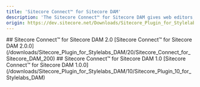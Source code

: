 ```yaml
---
title: 'Sitecore Connect™ for Sitecore DAM'
description: 'The Sitecore Connect™ for Sitecore DAM gives web editors, content/digital marketers the ability to select assets directly from the DAM from within the Sitecore environment. Users can select and Incorporate assets into their web and digital experience creation and delivery.'
origin: https://dev.sitecore.net/Downloads/Sitecore_Plugin_for_Stylelabs_DAM.aspx
---
```


<Card variant='outlineRaised' px={0} mb={8}>
<CardHeader>
## Sitecore Connect™ for Sitecore DAM 2.0
</CardHeader>
<CardBody>
[Sitecore Connect™ for Sitecore DAM 2.0.0](/downloads/Sitecore_Plugin_for_Stylelabs_DAM/20/Sitecore_Connect_for_Sitecore_DAM_200)
</CardBody>          
</Card>

<Card variant='outlineRaised' px={0} mb={8}>
<CardHeader>
## Sitecore Connect™ for Sitecore DAM 1.0
</CardHeader>
<CardBody>
[Sitecore Connect™ for Sitecore DAM 1.0.0](/downloads/Sitecore_Plugin_for_Stylelabs_DAM/10/Sitecore_Plugin_10_for_Stylelabs_DAM)
</CardBody>          
</Card>
